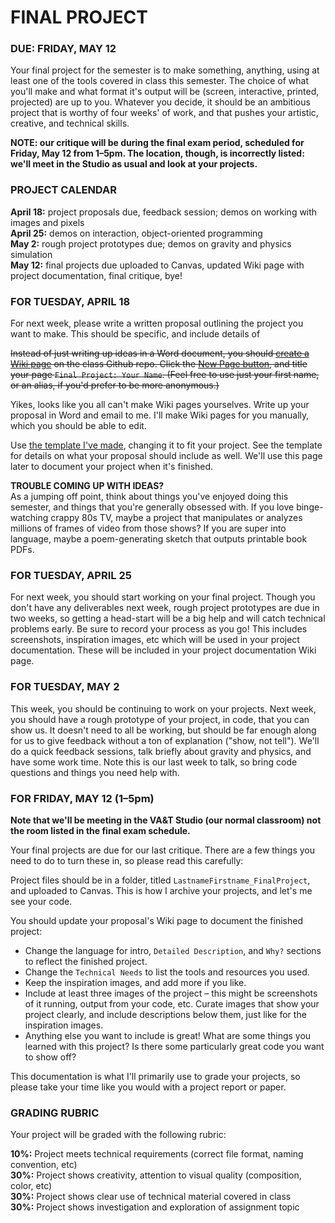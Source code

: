 FINAL PROJECT
====

### DUE: FRIDAY, MAY 12

Your final project for the semester is to make something, anything, using at least one of the tools covered in class this semester. The choice of what you'll make and what format it's output will be (screen, interactive, printed, projected) are up to you. Whatever you decide, it should be an ambitious project that is worthy of four weeks' of work, and that pushes your artistic, creative, and technical skills.

**NOTE: our critique will be during the final exam period, scheduled for Friday, May 12 from 1–5pm. The location, though, is incorrectly listed: we'll meet in the Studio as usual and look at your projects.**

### PROJECT CALENDAR  
**April 18:** project proposals due, feedback session; demos on working with images and pixels  
**April 25:** demos on interaction, object-oriented programming  
**May 2:** rough project prototypes due; demos on gravity and physics simulation  
**May 12:** final projects due uploaded to Canvas, updated Wiki page with project documentation, final critique, bye!  

### FOR TUESDAY, APRIL 18  
For next week, please write a written proposal outlining the project you want to make. This should be specific, and include details of 

~~Instead of just writing up ideas in a Word document, you should [create a Wiki page](https://github.com/jeffThompson/CreativeProgramming1/wiki) on the class Github repo. Click the [New Page button](https://github.com/jeffThompson/CreativeProgramming1/wiki/_new), and title your page `Final Project: Your Name`. (Feel free to use just your first name, or an alias, if you'd prefer to be more anonymous.)~~

Yikes, looks like you all can't make Wiki pages yourselves. Write up your proposal in Word and email to me. I'll make Wiki pages for you manually, which you should be able to edit.

Use [the template I've made](https://github.com/jeffThompson/CreativeProgramming1/wiki/Final-Project:-Jeff-Thompson), changing it to fit your project. See the template for details on what your proposal should include as well. We'll use this page later to document your project when it's finished.  

**TROUBLE COMING UP WITH IDEAS?**  
As a jumping off point, think about things you've enjoyed doing this semester, and things that you're generally obsessed with. If you love binge-watching crappy 80s TV, maybe a project that manipulates or analyzes millions of frames of video from those shows? If you are super into language, maybe a poem-generating sketch that outputs printable book PDFs.

### FOR TUESDAY, APRIL 25  
For next week, you should start working on your final project. Though you don't have any deliverables next week, rough project prototypes are due in two weeks, so getting a head-start will be a big help and will catch technical problems early. Be sure to record your process as you go! This includes screenshots, inspiration images, etc which will be used in your project documentation. These will be included in your project documentation Wiki page.

### FOR TUESDAY, MAY 2  
This week, you should be continuing to work on your projects. Next week, you should have a rough prototype of your project, in code, that you can show us. It doesn't need to all be working, but should be far enough along for us to give feedback without a ton of explanation ("show, not tell"). We'll do a quick feedback sessions, talk briefly about gravity and physics, and have some work time. Note this is our last week to talk, so bring code questions and things you need help with.

### FOR FRIDAY, MAY 12 (1–5pm)  
**Note that we'll be meeting in the VA&T Studio (our normal classroom) not the room listed in the final exam schedule.**  

Your final projects are due for our last critique. There are a few things you need to do to turn these in, so please read this carefully:

Project files should be in a folder, titled `LastnameFirstname_FinalProject`, and uploaded to Canvas. This is how I archive your projects, and let's me see your code.

You should update your proposal's Wiki page to document the finished project:  

* Change the language for intro, `Detailed Description`, and `Why?` sections to reflect the finished project.  
* Change the `Technical Needs` to list the tools and resources you used.  
* Keep the inspiration images, and add more if you like.  
* Include at least three images of the project – this might be screenshots of it running, output from your code, etc. Curate images that show your project clearly, and include descriptions below them, just like for the inspiration images.  
* Anything else you want to include is great! What are some things you learned with this project? Is there some particularly great code you want to show off?

This documentation is what I'll primarily use to grade your projects, so please take your time like you would with a project report or paper.

### GRADING RUBRIC  
Your project will be graded with the following rubric:

**10%:** Project meets technical requirements (correct file format, naming convention, etc)  
**30%:** Project shows creativity, attention to visual quality (composition, color, etc)  
**30%:** Project shows clear use of technical material covered in class  
**30%:** Project shows investigation and exploration of assignment topic  

